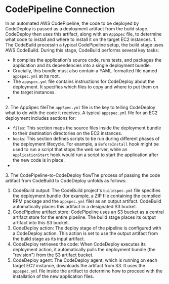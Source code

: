 # CodePipeline Connection

In an automated AWS CodePipeline, the code to be deployed by CodeDeploy is passed as a deployment artifact from the build stage. CodeDeploy then uses this artifact, along with an `AppSpec` file, to determine what code to install and where to install it on the target EC2 instances. 1. The CodeBuild processIn a typical CodePipeline setup, the build stage uses AWS CodeBuild. During this stage, CodeBuild performs several key tasks:

* It compiles the application's source code, runs tests, and packages the application and its dependencies into a single deployment bundle.
* Crucially, this bundle must also contain a YAML-formatted file named `appspec.yml` at its root.
* The `appspec.yml` file contains instructions for CodeDeploy about the deployment. It specifies which files to copy and where to put them on the target instances.&#x20;
*

2\. The AppSpec fileThe `appSpec.yml` file is the key to telling CodeDeploy what to do with the code it receives. A typical `appspec.yml` file for an EC2 deployment includes sections for:&#x20;

* `files`: This section maps the source files inside the deployment bundle to their destination directories on the EC2 instances.
* `hooks`: This section defines scripts to be run during different phases of the deployment lifecycle. For example, a `BeforeInstall` hook might be used to run a script that stops the web server, while an `ApplicationStart` hook would run a script to start the application after the new code is in place.&#x20;
*

3\. The CodePipeline-to-CodeDeploy flowThe process of passing the code artifact from CodeBuild to CodeDeploy unfolds as follows:

1. CodeBuild output: The CodeBuild project's `buildspec.yml` file specifies the deployment bundle (for example, a ZIP file containing the compiled RPM package and the `appspec.yml` file) as an output artifact. CodeBuild automatically places this artifact in a designated S3 bucket.
2. CodePipeline artifact store: CodePipeline uses an S3 bucket as a central artifact store for the entire pipeline. The build stage places its output artifact into this S3 bucket.
3. CodeDeploy action: The deploy stage of the pipeline is configured with a CodeDeploy action. This action is set to use the output artifact from the build stage as its input artifact.
4. CodeDeploy retrieves the code: When CodeDeploy executes its deployment action, it automatically pulls the deployment bundle (the "revision") from the S3 artifact bucket.
5. CodeDeploy agent: The CodeDeploy agent, which is running on each target EC2 instance, downloads the artifact from S3. It uses the `appspec.yml` file inside the artifact to determine how to proceed with the installation of the new application files.&#x20;
